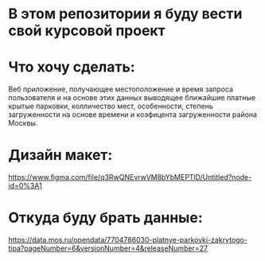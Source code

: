 # В этом репозитории я буду вести свой курсовой проект
# Что хочу сделать:
Веб приложение, получающее местоположение и время запроса пользователя и на основе этих данных выводящее ближайшие платные крытые парковки, колличество мест, особенности, степень загруженности на основе времени и коэфицента загруженности района Москвы.
# Дизайн макет: 
https://www.figma.com/file/q3RwQNEvrwVM8bYbMEPTlD/Untitled?node-id=0%3A1
# Откуда буду брать данные:
https://data.mos.ru/opendata/7704786030-platnye-parkovki-zakrytogo-tipa?pageNumber=6&versionNumber=4&releaseNumber=27
